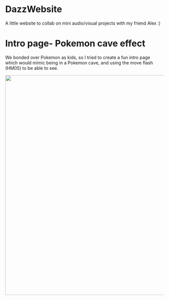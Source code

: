 # DazzWebsite
A little website to collab on mini audio/visual projects with my friend Alex :) 

# Intro page- Pokemon cave effect
We bonded over Pokemon as kids, so I tried to create a fun intro page which would mimic being in a Pokemon cave, and using the move flash (HM05) to be able to see.

<img src="http://g.recordit.co/fnP7kteYG5.gif" width="700">

